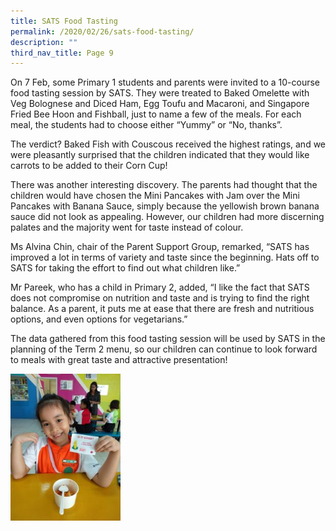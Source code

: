 ```yaml
---
title: SATS Food Tasting
permalink: /2020/02/26/sats-food-tasting/
description: ""
third_nav_title: Page 9
---
```

<p>On 7 Feb, some Primary 1 students and parents were invited to a 10-course food tasting session by SATS. They were treated to Baked Omelette with Veg Bolognese and Diced Ham, Egg Toufu and Macaroni, and Singapore Fried Bee Hoon and Fishball, just to name a few of the meals. For each meal, the students had to choose either &ldquo;Yummy&rdquo; or &ldquo;No, thanks&rdquo;.</p>
<p>The verdict? Baked Fish with Couscous received the highest ratings, and we were pleasantly surprised that the children indicated that they would like carrots to be added to their Corn Cup!</p>
<p>There was another interesting discovery. The parents had thought that the children would have chosen the Mini Pancakes with Jam over the Mini Pancakes with Banana Sauce, simply because the yellowish brown banana sauce did not look as appealing. However, our children had more discerning palates and the majority went for taste instead of colour.</p>
<p>Ms Alvina Chin, chair of the Parent Support Group, remarked, &ldquo;SATS has improved a lot in terms of variety and taste since the beginning. Hats off to SATS for taking the effort to find out what children like.&rdquo;</p>
<p>Mr Pareek, who has a child in Primary 2, added, &ldquo;I like the fact that SATS does not compromise on nutrition and taste and is trying to find the right balance. As a parent, it puts me at ease that there are fresh and nutritious options, and even options for vegetarians.&rdquo;</p>
<p>The data gathered from this food tasting session will be used by SATS in the planning of the Term 2 menu, so our children can continue to look forward to meals with great taste and attractive presentation!</p>

<img src="/images/SATS-Food-Tasting-1-225x300.jpg" 
     style="width:35%">

